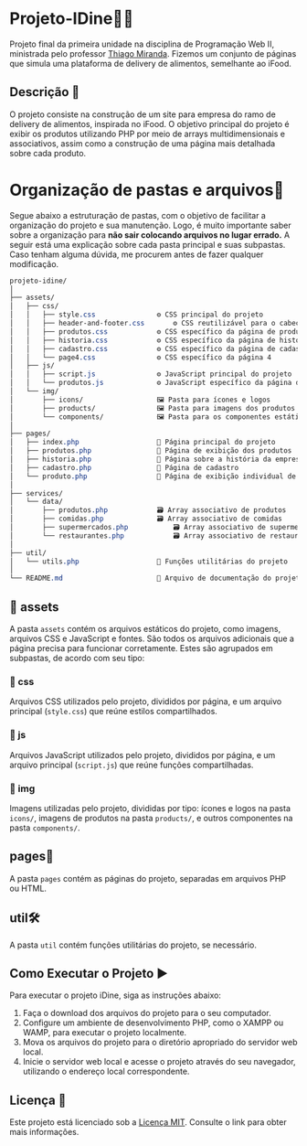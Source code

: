 # Projeto-IDine🍔🛵

Projeto final da primeira unidade na disciplina de Programação Web II, ministrada pelo professor [Thiago Miranda](https://github.com/mirandathiago "Github do professor Thiago").  Fizemos um conjunto de páginas que simula uma plataforma de delivery de alimentos, semelhante ao iFood.

## Descrição 📝

O projeto consiste na construção de um site para empresa do ramo de delivery de alimentos, inspirada no iFood. O objetivo principal do projeto é exibir os produtos utilizando PHP por meio de arrays multidimensionais e associativos, assim como a construção de uma página mais detalhada sobre cada produto.

# Organização de pastas e arquivos📂

Segue abaixo a estruturação de pastas, com o objetivo de facilitar a organização do projeto e sua manutenção. Logo, é muito importante saber sobre a organização para **não sair colocando arquivos no lugar errado.** A seguir está uma explicação sobre cada pasta principal e suas subpastas. Caso tenham alguma dúvida, me procurem antes de fazer qualquer modificação.

```css
projeto-idine/
│
├── assets/
│   ├── css/
│   │   ├── style.css  				⚙️ CSS principal do projeto
│   │   ├── header-and-footer.css  		⚙️ CSS reutilizável para o cabeçalho e rodapé
│   │   ├── produtos.css  			⚙️ CSS específico da página de produtos
│   │   ├── historia.css  			⚙️ CSS específico da página de história
│   │   ├── cadastro.css  			⚙️ CSS específico da página de cadastro
│   │   └── page4.css  				⚙️ CSS específico da página 4
│   ├── js/
│   │   ├── script.js  				⚙️ JavaScript principal do projeto
│   │   └── produtos.js   			⚙️ JavaScript específico da página de produtos
│   └── img/
│       ├── icons/   				🖼️ Pasta para ícones e logos
│       ├── products/     			🖼️ Pasta para imagens dos produtos
│       └── components/   			🖼️ Pasta para os componentes estáticos do site
│
├── pages/
│   ├── index.php     				📄 Página principal do projeto
│   ├── produtos.php     			📄 Página de exibição dos produtos
│   ├── historia.php     			📄 Página sobre a história da empresa
│   ├── cadastro.php     			📄 Página de cadastro
│   └── produto.php     			📄 Página de exibição individual de um produto
│
├── services/
│   └── data/
│       ├── produtos.php  			🗃️ Array associativo de produtos
│       ├── comidas.php 			🗃️ Array associativo de comidas
│       ├── supermercados.php  			🗃️ Array associativo de supermercados
│       └── restaurantes.php  			🗃️ Array associativo de restaurantes
│
├── util/
│   └── utils.php     				🔧 Funções utilitárias do projeto
│
└── README.md         				📖 Arquivo de documentação do projeto
```

## 📁 assets

A pasta `assets` contém os arquivos estáticos do projeto, como imagens, arquivos CSS e JavaScript e fontes. São todos os arquivos adicionais que a página precisa para funcionar corretamente. Estes são agrupados em subpastas, de acordo com seu tipo:

### 📁 css

Arquivos CSS utilizados pelo projeto, divididos por página, e um arquivo principal (`style.css`) que reúne estilos compartilhados.

### 📁 js

Arquivos JavaScript utilizados pelo projeto, divididos por página, e um arquivo principal (`script.js`) que reúne funções compartilhadas.

### 📁 img

Imagens utilizadas pelo projeto, divididas por tipo: ícones e logos na pasta `icons/`, imagens de produtos na pasta `products/`, e outros componentes na pasta `components/`.

## pages📄

A pasta `pages` contém as páginas do projeto, separadas em arquivos PHP ou HTML.

## util🛠️

A pasta `util` contém funções utilitárias do projeto, se necessário.

## Como Executar o Projeto ▶️

Para executar o projeto iDine, siga as instruções abaixo:

1. Faça o download dos arquivos do projeto para o seu computador.
2. Configure um ambiente de desenvolvimento PHP, como o XAMPP ou WAMP, para executar o projeto localmente.
3. Mova os arquivos do projeto para o diretório apropriado do servidor web local.
4. Inicie o servidor web local e acesse o projeto através do seu navegador, utilizando o endereço local correspondente.

## Licença 📜

Este projeto está licenciado sob a [Licença MIT](https://opensource.org/licenses/MIT). Consulte o link para obter mais informações.
